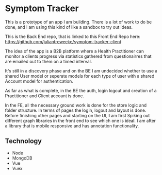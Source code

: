 # Symptom Tracker
This is a prototype of an app I am building. There is a lot of work to do be done, and I am using this kind of like a sandbox to try out ideas.

This is the Back End repo, that is linked to this Front End Repo here:
https://github.com/juliantreweeke/symptom-tracker-client

The idea of the app is a B2B platform where a Health Practitioner can monitor a clients progress via statistics gathered from questionairres that are emailed out to them on a timed interval.

It's still in a discovery phase and on the BE I am undecided whether to use a shared User model or seperate models for each type of user with a shared Account model for authentication.

As far as what is complete, in the BE the auth, login logout and creation of a Practitioner and Client account is done.

In the FE, all the necessary ground work is done for the store logic and folder structure.
In terms of pages the login, logout and layout is done. 
Before finishing other pages and starting on the UI, I am first Spiking out different graph libraries in the front end to see which one is ideal. I am after a library that is mobile responsive and has annotation functionality.

## Technology
* Node
* MongoDB
* Vue
* Vuex
